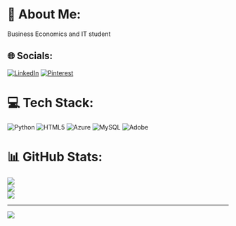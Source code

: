 # 💫 About Me:

Business Economics and IT student

## 🌐 Socials:
[![LinkedIn](https://img.shields.io/badge/LinkedIn-%230077B5.svg?logo=linkedin&logoColor=white)](https://linkedin.com/in/sachushrestha) [![Pinterest](https://img.shields.io/badge/Pinterest-%23E60023.svg?logo=Pinterest&logoColor=white)](https://www.pinterest.com/chusquare/) 

# 💻 Tech Stack:
![Python](https://img.shields.io/badge/python-3670A0?style=plastic&logo=python&logoColor=ffdd54) ![HTML5](https://img.shields.io/badge/html5-%23E34F26.svg?style=plastic&logo=html5&logoColor=white) ![Azure](https://img.shields.io/badge/azure-%230072C6.svg?style=plastic&logo=microsoftazure&logoColor=white) ![MySQL](https://img.shields.io/badge/mysql-%2300000f.svg?style=plastic&logo=mysql&logoColor=white) ![Adobe](https://img.shields.io/badge/adobe-%23FF0000.svg?style=plastic&logo=adobe&logoColor=white)
# 📊 GitHub Stats:
![](https://github-readme-stats.vercel.app/api?username=sach0606&theme=tokyonight&hide_border=true&include_all_commits=true&count_private=true)<br/>
![](https://github-readme-streak-stats.herokuapp.com/?user=sach0606&theme=tokyonight&hide_border=true)<br/>
![](https://github-readme-stats.vercel.app/api/top-langs/?username=sach0606&theme=tokyonight&hide_border=true&include_all_commits=true&count_private=true&layout=compact)

---
[![](https://visitcount.itsvg.in/api?id=sach0606&icon=5&color=1)](https://visitcount.itsvg.in)

<!-- Proudly created with GPRM ( https://gprm.itsvg.in ) -->
